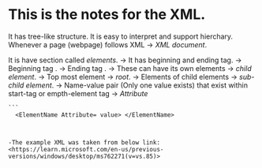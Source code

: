 # This is the notes for the XML.
It has tree-like structure.
It is easy to interpret and support hierchary.
Whenever a page (webpage) follows XML -> *XML document*.

It is have section called *elements*.
-> It has beginning and ending tag.
  -> Beginning tag <ElemeName>.
  -> Ending tag </ELementName>.
  -> These can have its own elements -> *child element*.
  -> Top most element -> *root*.
  -> Elements of child elements -> *sub-child element*.
  -> Name-value pair (Only one value exists) that exist within start-tag or empth-element tag -> *Attribute*
   
    ```
      <ElementName Attribute= value> </ElementName>
```


-The example XML was taken from below link:
<https://learn.microsoft.com/en-us/previous-versions/windows/desktop/ms762271(v=vs.85)>

